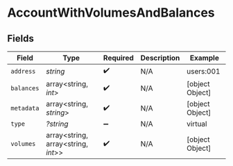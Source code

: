 # AccountWithVolumesAndBalances


## Fields

| Field                               | Type                                | Required                            | Description                         | Example                             |
| ----------------------------------- | ----------------------------------- | ----------------------------------- | ----------------------------------- | ----------------------------------- |
| `address`                           | *string*                            | :heavy_check_mark:                  | N/A                                 | users:001                           |
| `balances`                          | array<string, *int*>                | :heavy_check_mark:                  | N/A                                 | [object Object]                     |
| `metadata`                          | array<string, *string*>             | :heavy_check_mark:                  | N/A                                 | [object Object]                     |
| `type`                              | *?string*                           | :heavy_minus_sign:                  | N/A                                 | virtual                             |
| `volumes`                           | array<string, array<string, *int*>> | :heavy_check_mark:                  | N/A                                 | [object Object]                     |